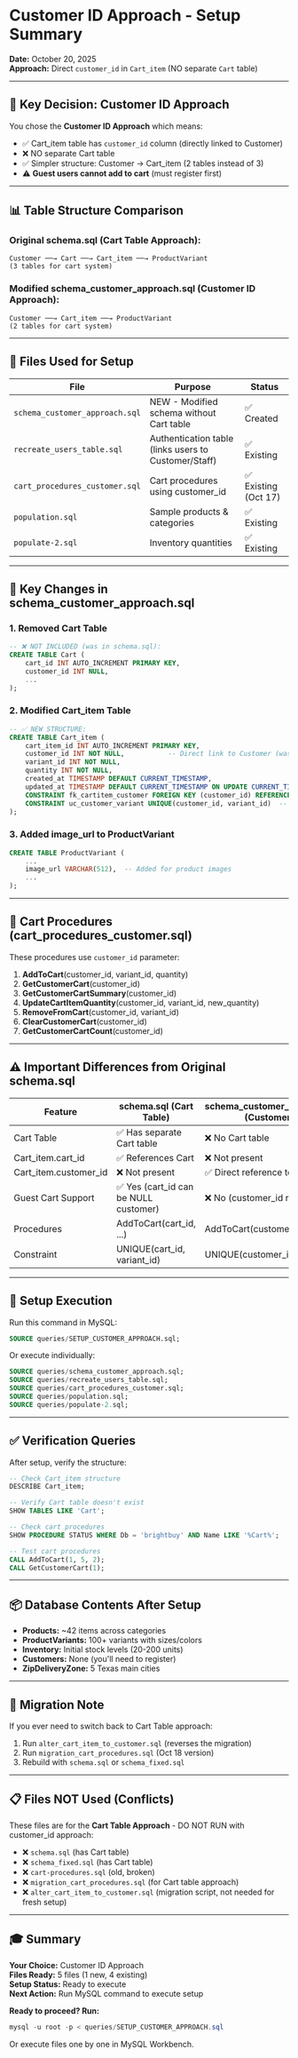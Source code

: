 # Customer ID Approach - Setup Summary

**Date:** October 20, 2025  
**Approach:** Direct `customer_id` in `Cart_item` (NO separate `Cart` table)

---

## 🎯 Key Decision: Customer ID Approach

You chose the **Customer ID Approach** which means:
- ✅ Cart_item table has `customer_id` column (directly linked to Customer)
- ❌ NO separate Cart table
- ✅ Simpler structure: Customer → Cart_item (2 tables instead of 3)
- ⚠️ **Guest users cannot add to cart** (must register first)

---

## 📊 Table Structure Comparison

### Original schema.sql (Cart Table Approach):
```
Customer ──→ Cart ──→ Cart_item ──→ ProductVariant
(3 tables for cart system)
```

### Modified schema_customer_approach.sql (Customer ID Approach):
```
Customer ──→ Cart_item ──→ ProductVariant
(2 tables for cart system)
```

---

## 📝 Files Used for Setup

| File | Purpose | Status |
|------|---------|--------|
| `schema_customer_approach.sql` | NEW - Modified schema without Cart table | ✅ Created |
| `recreate_users_table.sql` | Authentication table (links users to Customer/Staff) | ✅ Existing |
| `cart_procedures_customer.sql` | Cart procedures using customer_id | ✅ Existing (Oct 17) |
| `population.sql` | Sample products & categories | ✅ Existing |
| `populate-2.sql` | Inventory quantities | ✅ Existing |

---

## 🔧 Key Changes in schema_customer_approach.sql

### 1. **Removed Cart Table**
```sql
-- ❌ NOT INCLUDED (was in schema.sql):
CREATE TABLE Cart (
    cart_id INT AUTO_INCREMENT PRIMARY KEY,
    customer_id INT NULL,
    ...
);
```

### 2. **Modified Cart_item Table**
```sql
-- ✅ NEW STRUCTURE:
CREATE TABLE Cart_item (
    cart_item_id INT AUTO_INCREMENT PRIMARY KEY,
    customer_id INT NOT NULL,           -- Direct link to Customer (was cart_id)
    variant_id INT NOT NULL,
    quantity INT NOT NULL,
    created_at TIMESTAMP DEFAULT CURRENT_TIMESTAMP,
    updated_at TIMESTAMP DEFAULT CURRENT_TIMESTAMP ON UPDATE CURRENT_TIMESTAMP,
    CONSTRAINT fk_cartitem_customer FOREIGN KEY (customer_id) REFERENCES Customer(customer_id),
    CONSTRAINT uc_customer_variant UNIQUE(customer_id, variant_id)  -- One item per customer
);
```

### 3. **Added image_url to ProductVariant**
```sql
CREATE TABLE ProductVariant (
    ...
    image_url VARCHAR(512),  -- Added for product images
    ...
);
```

---

## 🔌 Cart Procedures (cart_procedures_customer.sql)

These procedures use `customer_id` parameter:

1. **AddToCart**(customer_id, variant_id, quantity)
2. **GetCustomerCart**(customer_id)
3. **GetCustomerCartSummary**(customer_id)
4. **UpdateCartItemQuantity**(customer_id, variant_id, new_quantity)
5. **RemoveFromCart**(customer_id, variant_id)
6. **ClearCustomerCart**(customer_id)
7. **GetCustomerCartCount**(customer_id)

---

## ⚠️ Important Differences from Original schema.sql

| Feature | schema.sql (Cart Table) | schema_customer_approach.sql (Customer ID) |
|---------|-------------------------|-------------------------------------------|
| Cart Table | ✅ Has separate Cart table | ❌ No Cart table |
| Cart_item.cart_id | ✅ References Cart | ❌ Not present |
| Cart_item.customer_id | ❌ Not present | ✅ Direct reference to Customer |
| Guest Cart Support | ✅ Yes (cart_id can be NULL customer) | ❌ No (customer_id required) |
| Procedures | AddToCart(cart_id, ...) | AddToCart(customer_id, ...) |
| Constraint | UNIQUE(cart_id, variant_id) | UNIQUE(customer_id, variant_id) |

---

## 🚀 Setup Execution

Run this command in MySQL:
```sql
SOURCE queries/SETUP_CUSTOMER_APPROACH.sql;
```

Or execute individually:
```sql
SOURCE queries/schema_customer_approach.sql;
SOURCE queries/recreate_users_table.sql;
SOURCE queries/cart_procedures_customer.sql;
SOURCE queries/population.sql;
SOURCE queries/populate-2.sql;
```

---

## ✅ Verification Queries

After setup, verify the structure:

```sql
-- Check Cart_item structure
DESCRIBE Cart_item;

-- Verify Cart table doesn't exist
SHOW TABLES LIKE 'Cart';

-- Check cart procedures
SHOW PROCEDURE STATUS WHERE Db = 'brightbuy' AND Name LIKE '%Cart%';

-- Test cart procedures
CALL AddToCart(1, 5, 2);
CALL GetCustomerCart(1);
```

---

## 📦 Database Contents After Setup

- **Products:** ~42 items across categories
- **ProductVariants:** 100+ variants with sizes/colors
- **Inventory:** Initial stock levels (20-200 units)
- **Customers:** None (you'll need to register)
- **ZipDeliveryZone:** 5 Texas main cities

---

## 🔄 Migration Note

If you ever need to switch back to Cart Table approach:
1. Run `alter_cart_item_to_customer.sql` (reverses the migration)
2. Run `migration_cart_procedures.sql` (Oct 18 version)
3. Rebuild with `schema.sql` or `schema_fixed.sql`

---

## 📋 Files NOT Used (Conflicts)

These files are for the **Cart Table Approach** - DO NOT RUN with customer_id approach:
- ❌ `schema.sql` (has Cart table)
- ❌ `schema_fixed.sql` (has Cart table)
- ❌ `cart-procedures.sql` (old, broken)
- ❌ `migration_cart_procedures.sql` (for Cart table approach)
- ❌ `alter_cart_item_to_customer.sql` (migration script, not needed for fresh setup)

---

## 🎓 Summary

**Your Choice:** Customer ID Approach  
**Files Ready:** 5 files (1 new, 4 existing)  
**Setup Status:** Ready to execute  
**Next Action:** Run MySQL command to execute setup

**Ready to proceed? Run:**
```powershell
mysql -u root -p < queries/SETUP_CUSTOMER_APPROACH.sql
```

Or execute files one by one in MySQL Workbench.
